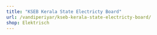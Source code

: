 ```yaml
---
title: "KSEB Kerala State Electricty Board"
url: /vandiperiyar/kseb-kerala-state-electricty-board/
shop: Elektrisch
---
```

